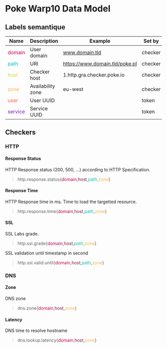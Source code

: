 # Poke Warp10 Data Model

## Labels semantique

| Name      | Description           | Example                           | Set by    |
|-----------|-----------------------|-----------------------------------|-----------|
| <span style="color:#C2024F">domain</span>    | User domain           | www.domain.tld                    | checker   |
| <span style="color:#04BBBF">path</span>      | URI                   | https://www.domain.tld/poke.pl    | checker   |
| <span style="color:#D2D945">host</span>      | Checker host          | 1.http.gra.checker.poke.io        | checker   |
| <span style="color:#FCB13F">zone</span>      | Availability zone     | eu-west                           | checker   |
| <span style="color:#FF594F">user</span>      | User UUID             |                                   | token     |
| <span style="color:#721BC2">service</span>   | Service UUID          |                                   | token     |

## Checkers

### HTTP

#### Response Status

HTTP Response status (200, 500, …) according to HTTP Specification.

> http.response.status{<span style="color:#C2024F">domain</span>,<span style="color:#741b47">host</span>,<span style="color:#04BBBF">path</span>,<span style="color:#FCB13F">zone</span>}

#### Response Time

HTTP Response time in ms. Time to load the targetted resource.

> http.response.time{<span style="color:#C2024F">domain</span>,<span style="color:#741b47">host</span>,<span style="color:#04BBBF">path</span>,<span style="color:#FCB13F">zone</span>}

#### SSL

SSL Labs grade.

> http.ssl.grade{<span style="color:#C2024F">domain</span>,<span style="color:#741b47">host</span>,<span style="color:#04BBBF">path</span>,<span style="color:#FCB13F">zone</span>}

SSL validation until timestamp in second

> http.ssl.valid.until{<span style="color:#C2024F">domain</span>,<span style="color:#741b47">host</span>,<span style="color:#04BBBF">path</span>,<span style="color:#FCB13F">zone</span>}

### DNS

#### Zone

DNS zone

> dns.zone{<span style="color:#C2024F">domain</span>,<span style="color:#741b47">host</span>,<span style="color:#FCB13F">zone</span>}

#### Latency

DNS time to resolve hostname

> dns.lookup.latency{<span style="color:#C2024F">domain</span>,<span style="color:#741b47">host</span>,<span style="color:#FCB13F">zone</span>}
